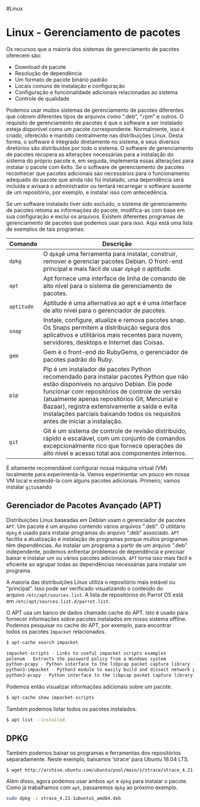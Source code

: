 #Linux 
# Linux - Gerenciamento de pacotes

Os recursos que a maioria dos sistemas de gerenciamento de pacotes oferecem são:

- Download de pacote
- Resolução de dependência
- Um formato de pacote binário padrão
- Locais comuns de instalação e configuração
- Configuração e funcionalidade adicionais relacionadas ao sistema
- Controle de qualidade

Podemos usar muitos sistemas de gerenciamento de pacotes diferentes que cobrem diferentes tipos de arquivos como “.deb”, “.rpm” e outros. O requisito de gerenciamento de pacotes é que o software a ser instalado esteja disponível como um pacote correspondente. Normalmente, isso é criado, oferecido e mantido centralmente nas distribuições Linux. Desta forma, o software é integrado diretamente no sistema, e seus diversos diretórios são distribuídos por todo o sistema. O software de gerenciamento de pacotes recupera as alterações necessárias para a instalação do sistema do próprio pacote e, em seguida, implementa essas alterações para instalar o pacote com êxito. Se o software de gerenciamento de pacotes reconhecer que pacotes adicionais são necessários para o funcionamento adequado do pacote que ainda não foi instalado, uma dependência será incluída e avisará o administrador ou tentará recarregar o software ausente de um repositório, por exemplo, e instalar isso com antecedência.

Se um software instalado tiver sido excluído, o sistema de gerenciamento de pacotes retoma as informações do pacote, modifica-as com base em sua configuração e exclui os arquivos. Existem diferentes programas de gerenciamento de pacotes que podemos usar para isso. Aqui está uma lista de exemplos de tais programas:

|**Comando**|**Descrição**|
|---|---|
|`dpkg`|O `dpkg`é uma ferramenta para instalar, construir, remover e gerenciar pacotes Debian. O front-end principal e mais fácil de usar `dpkg`é o aptitude.|
|`apt`|Apt fornece uma interface de linha de comando de alto nível para o sistema de gerenciamento de pacotes.|
|`aptitude`|Aptitude é uma alternativa ao apt e é uma interface de alto nível para o gerenciador de pacotes.|
|`snap`|Instale, configure, atualize e remova pacotes snap. Os Snaps permitem a distribuição segura dos aplicativos e utilitários mais recentes para nuvem, servidores, desktops e Internet das Coisas.|
|`gem`|Gem é o front-end do RubyGems, o gerenciador de pacotes padrão do Ruby.|
|`pip`|Pip é um instalador de pacotes Python recomendado para instalar pacotes Python que não estão disponíveis no arquivo Debian. Ele pode funcionar com repositórios de controle de versão (atualmente apenas repositórios Git, Mercurial e Bazaar), registra extensivamente a saída e evita instalações parciais baixando todos os requisitos antes de iniciar a instalação.|
|`git`|Git é um sistema de controle de revisão distribuído, rápido e escalável, com um conjunto de comandos excepcionalmente rico que fornece operações de alto nível e acesso total aos componentes internos.|

É altamente recomendável configurar nossa máquina virtual (VM) localmente para experimentá-la. Vamos experimentar um pouco em nossa VM local e estendê-la com alguns pacotes adicionais. Primeiro, vamos instalar `git`usando

## Gerenciador de Pacotes Avançado (APT)

Distribuições Linux baseadas em Debian usam o gerenciador de pacotes `APT`. Um pacote é um arquivo contendo vários arquivos ".deb". O utilitário `dpkg` é usado para instalar programas do arquivo “.deb” associado. `APT` facilita a atualização e instalação de programas porque muitos programas têm dependências. Ao instalar um programa a partir de um arquivo ".deb" independente, podemos enfrentar problemas de dependência e precisar baixar e instalar um ou vários pacotes adicionais. `APT` torna isso mais fácil e eficiente ao agrupar todas as dependências necessárias para instalar um programa.

A maioria das distribuições Linux utiliza o repositório mais estável ou “principal”. Isso pode ser verificado visualizando o conteúdo do arquivo `/etc/apt/sources.list`. A lista de repositórios do Parrot OS está em `/etc/apt/sources.list.d/parrot.list`.

O APT usa um banco de dados chamado cache do APT. Isto é usado para fornecer informações sobre pacotes instalados em nosso sistema offline. Podemos pesquisar no cache do APT, por exemplo, para encontrar todos os pacotes `Impacket` relacionados.

```sh
$ apt-cache search impacket

impacket-scripts - Links to useful impacket scripts examples
polenum - Extracts the password policy from a Windows system
python-pcapy - Python interface to the libpcap packet capture library (Python 2)
python3-impacket - Python3 module to easily build and dissect network protocols
python3-pcapy - Python interface to the libpcap packet capture library (Python 3)
```

Podemos então visualizar informações adicionais sobre um pacote.

```sh
$ apt-cache show impacket-scripts
```

Também podemos listar todos os pacotes instalados.

```sh
$ apt list --installed
```

## DPKG

Também podemos baixar os programas e ferramentas dos repositórios separadamente. Neste exemplo, baixamos ‘strace’ para Ubuntu 18.04 LTS.

```sh
$ wget http://archive.ubuntu.com/ubuntu/pool/main/s/strace/strace_4.21-1ubuntu1_amd64.deb
```

Além disso, agora podemos usar ambos `apt` e `dpkg` para instalar o pacote. Como já trabalhamos com `apt`, passaremos `dpkg` ao próximo exemplo.

```sh
sudo dpkg -i strace_4.21-1ubuntu1_amd64.deb 
```















